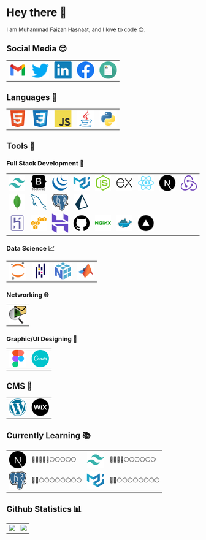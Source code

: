 # Hey there 👋

I am Muhammad Faizan Hasnaat, and I love to code 😊.

## Social Media 😎

<table>
  <tr>
    <td>
      <!-- Gmail -->
      <a href="mailto:faizanhasnaat13@gmail.com"><img src="assets/gmail.svg" alt="Gmail" width="45px" title="Gmail"></a>
    </td>
    <td>
      <!-- Twitter -->
      <a href="https://twitter.com/FaizanHasnaat"><img src="assets/twitter.svg" alt="Twitter" width="45px" title="Twitter"></a>
    </td>
    <td>
      <!-- LinkedIn -->
     <a href="https://www.linkedin.com/in/muhammad-faizan-hasnaat/"><img src="assets/linkedin.svg" alt="LinkedIn" width="45px" title="LinkedIn"></a>
    </td>
    <td>
      <!-- Faccebook -->
      <a href="https://www.facebook.com/profile.php?id=100009683016810"><img src="assets/facebook.svg" alt="Facebook" width="45px" title="Facebook"></a>
    </td>
    <td>
      <!-- Resume -->
      <a href="https://drive.google.com/file/d/1FskNOqYCGX5pkhqBJnAzq3Et0ieEJOx9/view?usp=sharing"><img src="assets/CV.svg" alt="Resume" width="45px" title="Resume"></a>
    </td>
  </tr>
</table>


## Languages 🌆

<table>
  <tr>
    <td>
      <!-- HTML -->
      <img width="45px" src='https://raw.githubusercontent.com/devicons/devicon/master/icons/html5/html5-original.svg' alt='HTML5' title='HTML5'>
    </td>
    <td>
      <!-- CSS -->
      <img width="45px" src='https://raw.githubusercontent.com/devicons/devicon/master/icons/css3/css3-original.svg' alt='CSS' title='CSS'>
    </td>
    <td>
      <!-- JavaScript -->
     <img width='45px' src='https://raw.githubusercontent.com/devicons/devicon/master/icons/javascript/javascript-original.svg' alt='JavaScript' title='JavaScript'>
    </td>
    <td>
      <!-- Java -->
      <img width='45px' src='https://raw.githubusercontent.com/devicons/devicon/master/icons/java/java-original.svg' alt='Java' title='Java'>
    </td>
    <td>
      <!-- Python -->
      <img width='45px' src='https://raw.githubusercontent.com/devicons/devicon/master/icons/python/python-original.svg' alt='Python' title='Python'>
    </td>
  </tr>
</table>

## Tools 🧰

### Full Stack Development 🚀

<table>
  
  <!-- Row 1 -->
  <tr>
    <td>
     <!-- Tailwind CSS -->
      <img width='45px' src='assets/tailwindcss-plain.svg' alt='Tailwind CSS' title='Tailwind CSS'>  
    </td>
    <td>
      <!-- Bootstrap -->
      <img width='45px' src='https://raw.githubusercontent.com/devicons/devicon/master/icons/bootstrap/bootstrap-plain-wordmark.svg' alt='Bootstrap' title='Bootstrap'>
    </td>
    <td>
     <!-- JQuery -->
      <img width='45px' src='https://raw.githubusercontent.com/devicons/devicon/master/icons/jquery/jquery-original.svg' alt='jQuery' title='jQuery'>  
    </td>
    <td>
     <!-- Material UI -->
      <img width='45px' src='https://raw.githubusercontent.com/devicons/devicon/master/icons/materialui/materialui-original.svg' alt='Material UI' title='Material UI'>  
    </td>
    <td>
     <!-- Node JS -->
      <img width='45px' src='https://raw.githubusercontent.com/devicons/devicon/master/icons/nodejs/nodejs-original.svg' alt='Node.js' title='Node JS'>  
    </td>
    <td>
    <!-- Express -->
      <img width='45px' src='https://raw.githubusercontent.com/devicons/devicon/master/icons/express/express-original.svg' alt='Express' title='Express JS'>  
    </td>
    <td>
      <!-- React -->
      <img width='45px' src='https://raw.githubusercontent.com/devicons/devicon/master/icons/react/react-original.svg' alt='React' title='React JS'>  
    </td>
    <td>
      <!-- Next -->
      <img width='45px' src='https://raw.githubusercontent.com/devicons/devicon/master/icons/nextjs/nextjs-original.svg' alt='Next.js' title='Next JS'>  
    </td>
    <td>
      <!-- Redux -->
      <img width='45px' src='https://raw.githubusercontent.com/devicons/devicon/master/icons/redux/redux-original.svg' alt='Redux' title='Redux'>  
    </td>
  </tr>

  <!-- Row 2 -->
  <tr>
    <td>
      <!-- MongoDB -->
      <img width='45px' src='https://raw.githubusercontent.com/devicons/devicon/master/icons/mongodb/mongodb-original.svg' alt='MongoDB' title='MongoDB'>
    </td>
    <td>
      <!-- MySQL -->
      <img width='45px' src='https://raw.githubusercontent.com/devicons/devicon/master/icons/mysql/mysql-original.svg' alt='MySQL' title='MySQL'>
    </td>
    <td>
      <!-- Postgre SQL -->
      <img width='45px' src='assets/postgre-sql.png' alt='PostgreSQL' title='PostgreSQL'>
    </td>
    <td>
      <!-- Prsima -->
      <img width='45px' src='assets/prisma.png' alt='Prsima' title='Prsima'>
    </td>
  </tr>

 <!-- Row 3 -->
  <tr>
    <td>
      <!-- Heroku -->
      <img width='45px' src='https://raw.githubusercontent.com/devicons/devicon/master/icons/heroku/heroku-original.svg' alt='Heroku' title='Heroku'>
    </td> 
    <td>
      <!-- AWS -->
      <img width='45px' src='https://raw.githubusercontent.com/devicons/devicon/master/icons/amazonwebservices/amazonwebservices-original.svg' alt='AWS' title='AWS'>
    </td>
    <td>
      <!-- Hostinger -->
      <img width='45px' src='assets/Hostinger-logo.svg' alt='Hostinger' title='Hostinger'>  
    </td>
    <td>
      <!-- Github Pages -->
      <img width='45px' src='assets/GitHub-Pages.png' alt='Github Pages' title='Github Pages'>  
    </td>
     <td>
      <!-- Nginx -->
      <img width='45px' src='https://raw.githubusercontent.com/devicons/devicon/master/icons/nginx/nginx-original.svg' alt='Nginx' title='Nginx'>  
    </td>
    <td>
      <!-- Docker -->
      <img width='45px' src='assets/docker.svg' alt='Docker' title='Docker'>  
    </td>
    <td>
      <!-- Vercel -->
      <img width='45px' src='assets/Vercel.png' alt='Vercel' title='Vercel'>  
    </td>
  </tr>

</table>

### Data Science 📈

<table>
  <tr>
    <td>
      <!-- Jypyter -->
      <img width="45" src='https://raw.githubusercontent.com/devicons/devicon/master/icons/jupyter/jupyter-original.svg' alt='Jypyter' title='Jypyter'>
    </td>
    <td>
      <!-- Pandas -->
     <img width='45px' src='https://raw.githubusercontent.com/devicons/devicon/master/icons/pandas/pandas-original.svg' alt='Pandas' title='Pandas'>  
    </td>
    <td>
      <!-- Numpy -->
     <img width='45px' src='https://raw.githubusercontent.com/devicons/devicon/master/icons/numpy/numpy-original.svg' alt='Numpy' title='Numpy'>  
    </td>
    <td>
      <!-- MATLAB -->
      <img width='45px' src='https://raw.githubusercontent.com/devicons/devicon/master/icons/matlab/matlab-original.svg' alt='MATLAB' title='MATLAB'>
    </td>
  </tr>
</table>

### Networking 🌐

<table>
  <tr>
    <td>
      <!-- Packet Tracer -->
      <img width="45px" src="assets/packet-tracer.png" alt="Packet Tracer" title="Packet Tracer">
    </td>
  </tr>
</table>

### Graphic/UI Designing 🎨

<table>
  <tr>
    <td>
      <!-- Figma -->
     <img width='45px' src='https://github.com/devicons/devicon/blob/master/icons/figma/figma-original.svg' alt='Figma' title='Figma'>  
    </td>
    <td>
      <!-- Canva -->
     <img width='45px' src='https://github.com/devicons/devicon/blob/master/icons/canva/canva-original.svg' alt='Canva' title='Canva'>  
    </td>
  </tr>
</table>

## CMS 📝

<table>
  <tr>
    <td>
      <!-- WordPress -->
     <img width='45px' src='assets/wordpress.svg' alt='WordPress' title='WordPress'>  
    </td>
    <td>
      <!-- Wix -->
     <img width='45px' src='assets/Wix.png' alt='Wix' title='Wix'>  
    </td>
  </tr>
</table>

## Currently Learning 📚

<table>
  <tr>
    <!-- Next JS -->
    <td>
      <img width="45px" src="https://raw.githubusercontent.com/devicons/devicon/master/icons/nextjs/nextjs-original.svg" alt="Next JS" title="Next JS">
    </td>
    <td>
      <!-- Progress -->
       🔵🔵🔵🔵🔵⚪️⚪️⚪️⚪️⚪️
    </td>
    <!-- Tailwind CSS -->
    <td>
      <img width="45px" src="assets/tailwindcss-plain.svg" alt="Tailwind" title="Tailwind">
    </td>
    <td>
      <!-- Progress -->
       🔵🔵🔵🔵⚪️⚪️⚪️⚪️⚪️⚪️
    </td> 
  </tr>
  <tr>
    <!-- PostgreSQL -->
    <td>
      <img width="45px" src="assets/postgre-sql.png" alt="PostgreSQL" title="PostgreSQL">
    </td>
    <td>
      <!-- Progress -->
       🔵🔵⚪️⚪️⚪️⚪️⚪️⚪️⚪️⚪️
    </td>
    <td>
     <!-- Material UI -->
      <img width='45px' src='https://raw.githubusercontent.com/devicons/devicon/master/icons/materialui/materialui-original.svg' alt='Material UI' title='Material UI'>  
    </td> 
    <td>
      <!-- Progress -->
       🔵🔵⚪️⚪️⚪️⚪️⚪️⚪️⚪️⚪️
    </td>
  </tr>
</table>

## Github Statistics 📊

<table>
  <tr>
    <!-- Most Used Languages -->
    <td>
      <img width="350px" src="https://github-readme-stats.vercel.app/api/top-langs/?username=Faizan141-coder&count_private=true&layout=compact&title_color=fff&icon_color=fff&text_color=9f9f9f&bg_color=151515&langs_count=10" />
    </td>
    <!-- Github Stats -->
    <td>
      <img width="350px" src="https://github-readme-stats.vercel.app/api/?username=Faizan141-coder&show_icons=true&title_color=fff&icon_color=fff&text_color=9f9f9f&bg_color=151515" />
    </td>
  </tr>
</table>